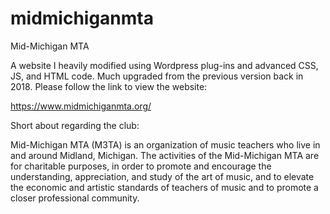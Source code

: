 # midmichiganmta

Mid-Michigan MTA

A website I heavily modified using Wordpress plug-ins and advanced CSS, JS, and HTML code.  Much upgraded from the previous version back in 2018.  Please follow the link to view the website:

  https://www.midmichiganmta.org/

Short about regarding the club:

Mid-Michigan MTA (M3TA) is an organization of music teachers who live in and around Midland, Michigan. The activities of the Mid-Michigan MTA are for charitable purposes, in order to promote and encourage the understanding, appreciation, and study of the art of music, and to elevate the economic and artistic standards of teachers of music and to promote a closer professional community.   
